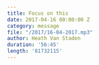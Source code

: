 ```yaml
---
title: Focus on this
date: 2017-04-16 00:00:00 Z
category: message
file: "/2017/16-04-2017.mp3"
author: Heath Van Staden
duration: '56:45'
length: '81732115'
---
```

